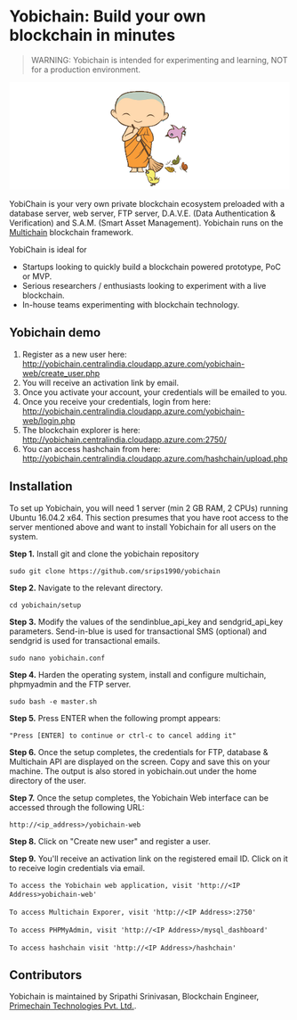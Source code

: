 # Yobichain: Build your own blockchain in minutes

> WARNING: Yobichain is intended for experimenting and learning, NOT for a production environment.

![Image of Yobi](yobichain-web/images/yobi1.png?raw=true)


YobiChain is your very own private blockchain ecosystem preloaded with a database server, web server, FTP server, D.A.V.E. (Data Authentication & Verification) and S.A.M. (Smart Asset Management). Yobichain runs on the [Multichain](https://github.com/MultiChain) blockchain framework.

YobiChain is ideal for

* Startups looking to quickly build a blockchain powered prototype, PoC or MVP.
* Serious researchers / enthusiasts looking to experiment with a live blockchain.
* In-house teams experimenting with blockchain technology.

## Yobichain demo

1. Register as a new user here: http://yobichain.centralindia.cloudapp.azure.com/yobichain-web/create_user.php
2. You will receive an activation link by email.
3. Once you activate your account, your credentials will be emailed to you.
4. Once you receive your credentials, login from here: http://yobichain.centralindia.cloudapp.azure.com/yobichain-web/login.php
5. The blockchain explorer is here: http://yobichain.centralindia.cloudapp.azure.com:2750/
6. You can access hashchain from here: http://yobichain.centralindia.cloudapp.azure.com/hashchain/upload.php

## Installation

To set up Yobichain, you will need 1 server (min 2 GB RAM, 2 CPUs) running Ubuntu 16.04.2 x64. This section presumes that you have root access to the server mentioned above and want to install Yobichain for all users on the system.

**Step 1.**  Install git and clone the yobichain repository

    sudo git clone https://github.com/srips1990/yobichain
	
**Step 2.** Navigate to the relevant directory.

    cd yobichain/setup

**Step 3.** Modify the values of the sendinblue_api_key and sendgrid_api_key parameters. Send-in-blue is used for transactional SMS (optional) and sendgrid is used for transactional emails.

    sudo nano yobichain.conf
	
**Step 4.** Harden the operating system, install and configure multichain, phpmyadmin and the FTP server.

    sudo bash -e master.sh

**Step 5.** Press ENTER when the following prompt appears:

	"Press [ENTER] to continue or ctrl-c to cancel adding it"
   
**Step 6.**  Once the setup completes, the credentials for FTP, database & Multichain API are displayed on the screen. Copy and save this on your machine. The output is also stored in yobichain.out under the home directory of the user.

**Step 7.** Once the setup completes, the Yobichain Web interface can be accessed through the following URL:
    
    http://<ip_address>/yobichain-web
	
**Step 8.** Click on "Create new user" and register a user.

**Step 9.** You'll receive an activation link on the registered email ID. Click on it to receive login credentials via email.
    
    To access the Yobichain web application, visit 'http://<IP Address>yobichain-web'

    To access Multichain Exporer, visit 'http://<IP Address>:2750'

    To access PHPMyAdmin, visit 'http://<IP Address>/mysql_dashboard'
    
    To access hashchain visit 'http://<IP Address>/hashchain'

## Contributors

Yobichain is maintained by Sripathi Srinivasan, Blockchain Engineer, [Primechain Technologies Pvt. Ltd.](http://www.primechaintech.com). 
